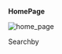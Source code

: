 <strong>HomePage</strong>

![home_page](https://user-images.githubusercontent.com/17666101/44958943-0d70e580-af05-11e8-866d-33da07069dfd.JPG)

Searchby

